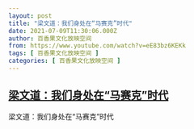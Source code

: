 ```yaml
---
layout: post
title: "梁文道：我们身处在“马赛克”时代"
date: 2021-07-09T11:30:06.000Z
author: 百香果文化放映空间
from: https://www.youtube.com/watch?v=eE83bz6KEKk
tags: [ 百香果文化放映空间 ]
categories: [ 百香果文化放映空间 ]
---
```

<!--1625830206000-->
[梁文道：我们身处在“马赛克”时代](https://www.youtube.com/watch?v=eE83bz6KEKk)
------

<div>
梁文道：我们身处在“马赛克”时代
</div>
